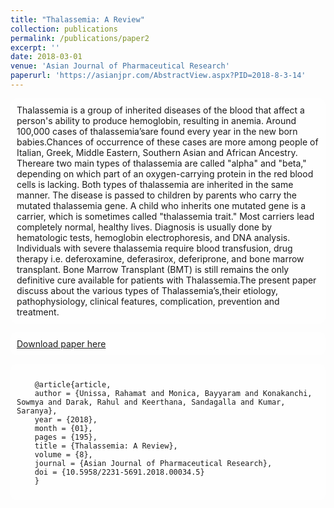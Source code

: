 ```yaml
---
title: "Thalassemia: A Review"
collection: publications
permalink: /publications/paper2
excerpt: ''
date: 2018-03-01
venue: 'Asian Journal of Pharmaceutical Research'
paperurl: 'https://asianjpr.com/AbstractView.aspx?PID=2018-8-3-14'
---
```


<style>
  body {
    background-image: url('https://github.com/saranyaNVAK/saranyaNVAK.github.io/assets/111958072/0d639ecc-ba0b-43fc-a059-f701c14ee89a');
    background-repeat: no-repeat;
    background-attachment: fixed; 
    background-size: cover;
  }

  #rcorners {
    border-radius: 10px;
    background: rgba(255, 255, 255, 0.5);
    background-position: left top;
    background-repeat: repeat;
    padding: 10px;
  }
</style>

<p id="rcorners">Thalassemia is a group of inherited diseases of the blood that affect a person's ability to produce hemoglobin, resulting in anemia. Around 100,000 cases of thalassemia’sare found every year in the new born babies.Chances of occurrence of these cases are more among people of Italian, Greek, Middle Eastern, Southern Asian and African Ancestry. Thereare two main types of thalassemia are called "alpha" and "beta," depending on which part of an oxygen-carrying protein in the red blood cells is lacking. Both types of thalassemia are inherited in the same manner. The disease is passed to children by parents who carry the mutated thalassemia gene. A child who inherits one mutated gene is a carrier, which is sometimes called "thalassemia trait." Most carriers lead completely normal, healthy lives. Diagnosis is usually done by hematologic tests, hemoglobin electrophoresis, and DNA analysis. Individuals with severe thalassemia require blood transfusion, drug therapy i.e. deferoxamine, deferasirox, deferiprone, and bone marrow transplant. Bone Marrow Transplant (BMT) is still remains the only definitive cure available for patients with Thalassemia.The present paper discuss about the various types of Thalassemia’s,their etiology, pathophysiology, clinical features, complication, prevention and treatment.</p>

<p id="rcorners"><a href="https://asianjpr.com/AbstractView.aspx?PID=2018-8-3-14">Download paper here</a></p>

<pre id="rcorners">
  <code>
    @article{article,
    author = {Unissa, Rahamat and Monica, Bayyaram and Konakanchi, Sowmya and Darak, Rahul and Keerthana, Sandagalla and Kumar, Saranya},
    year = {2018},
    month = {01},
    pages = {195},
    title = {Thalassemia: A Review},
    volume = {8},
    journal = {Asian Journal of Pharmaceutical Research},
    doi = {10.5958/2231-5691.2018.00034.5}
    }
  </code>
</pre>
